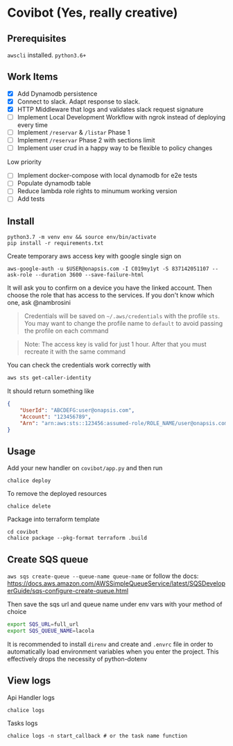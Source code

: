 # Covibot (Yes, really creative)

## Prerequisites
`awscli` installed.
`python3.6+`

## Work Items
- [x] Add Dynamodb persistence
- [x] Connect to slack. Adapt response to slack.
- [x] HTTP Middleware that logs and validates slack request signature
- [ ] Implement Local Development Workflow with ngrok instead of deploying every time
- [ ] Implement `/reservar` & `/listar` Phase 1
- [ ] Implement `/reservar` Phase 2 with sections limit
- [ ] Implement user crud in a happy way to be flexible to policy changes

Low priority
- [ ] Implement docker-compose with local dynamodb for e2e tests
- [ ] Populate dynamodb table
- [ ] Reduce lambda role rights to minumum working version
- [ ] Add tests

## Install
```
python3.7 -m venv env && source env/bin/activate
pip install -r requirements.txt
```
Create temporary aws access key with google single sign on
```
aws-google-auth -u $USER@onapsis.com -I C019my1yt -S 837142051107 --ask-role --duration 3600 --save-failure-html
```
It will ask you to confirm on a device you have the linked account.
Then choose the role that has access to the services. If you don't know which one, ask @nambrosini
> Credentials will be saved on `~/.aws/credentials` with the profile `sts`.
> You may want to change the profile name to `default` to avoid passing the profile on each command

> Note: The access key is valid for just 1 hour. After that you must recreate it with the same command

You can check the credentials work correctly with
```bash
aws sts get-caller-identity
```
It should return something like
```json
{
    "UserId": "ABCDEFG:user@onapsis.com",
    "Account": "123456789",
    "Arn": "arn:aws:sts::123456:assumed-role/ROLE_NAME/user@onapsis.com"
}
```


## Usage
Add your new handler on `covibot/app.py` and then run
```
chalice deploy
```
To remove the deployed resources 
```
chalice delete
```
Package into terraform template
```
cd covibot
chalice package --pkg-format terraform .build
```

## Create SQS queue
`aws sqs create-queue --queue-name queue-name`
or follow the docs:
https://docs.aws.amazon.com/AWSSimpleQueueService/latest/SQSDeveloperGuide/sqs-configure-create-queue.html

Then save the sqs url and queue name under env vars with your method of choice
```bash
export SQS_URL=full_url
export SQS_QUEUE_NAME=lacola
```

It is recommended to install `direnv` and create and `.envrc` file in order to automatically load
environment variables when you enter the project. This effectively drops the necessity of python-dotenv


## View logs
Api Handler logs
```
chalice logs
```
Tasks logs
```
chalice logs -n start_callback # or the task name function
```